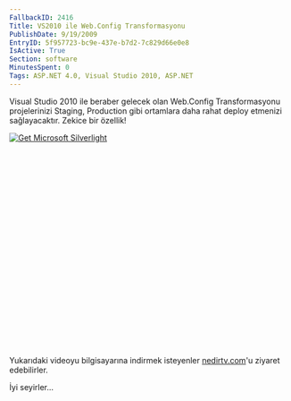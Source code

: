 ```yaml
---
FallbackID: 2416
Title: VS2010 ile Web.Config Transformasyonu
PublishDate: 9/19/2009
EntryID: 5f957723-bc9e-437e-b7d2-7c829d66e0e8
IsActive: True
Section: software
MinutesSpent: 0
Tags: ASP.NET 4.0, Visual Studio 2010, ASP.NET
---
```

Visual Studio 2010 ile beraber gelecek olan Web.Config Transformasyonu
projelerinizi Staging, Production gibi ortamlara daha rahat deploy
etmenizi sağlayacaktır. Zekice bir özellik!

<div style="width:512px;height:384px;">

[![Get Microsoft
Silverlight](http://go2.microsoft.com/fwlink/?LinkId=108181)](http://go2.microsoft.com/fwlink/?LinkID=124807)

</div>

Yukarıdaki videoyu bilgisayarına indirmek isteyenler
[nedirtv.com](http://www.nedirtv.com/video/darony_180909_Webconfig.aspx)'u
ziyaret edebilirler.

İyi seyirler...


